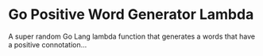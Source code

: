 # Go Positive Word Generator Lambda
A super random Go Lang lambda function that generates a words that have a positive connotation... 
